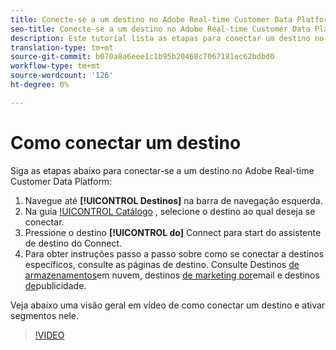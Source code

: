 ```yaml
---
title: Conecte-se a um destino no Adobe Real-time Customer Data Platform
seo-title: Conecte-se a um destino no Adobe Real-time Customer Data Platform
description: Este tutorial lista as etapas para conectar um destino no Adobe Real-time Customer Data Platform
translation-type: tm+mt
source-git-commit: b070a8a6eee1c1b95b20468c7067181ec62bdbd0
workflow-type: tm+mt
source-wordcount: '126'
ht-degree: 0%

---
```



# Como conectar um destino

Siga as etapas abaixo para conectar-se a um destino no Adobe Real-time Customer Data Platform:

1. Navegue até **[!UICONTROL Destinos]** na barra de navegação esquerda.
2. Na guia [!UICONTROL Catálogo](/help/rtcdp/destinations/destinations-workspace.md#catalog) , selecione o destino ao qual deseja se conectar.
3. Pressione o destino **[!UICONTROL do]** Connect para start do assistente de destino do Connect.
4. Para obter instruções passo a passo sobre como se conectar a destinos específicos, consulte as páginas de destino. Consulte Destinos [de armazenamentos](/help/rtcdp/destinations/cloud-storage-destinations-workflow.md)em nuvem, destinos [de marketing por](/help/rtcdp/destinations/email-marketing-destinations.md)email e destinos [de](/help/rtcdp/destinations/advertising-destinations.md)publicidade.

Veja abaixo uma visão geral em vídeo de como conectar um destino e ativar segmentos nele.

>[!VIDEO](https://video.tv.adobe.com/v/29710?quality=12)